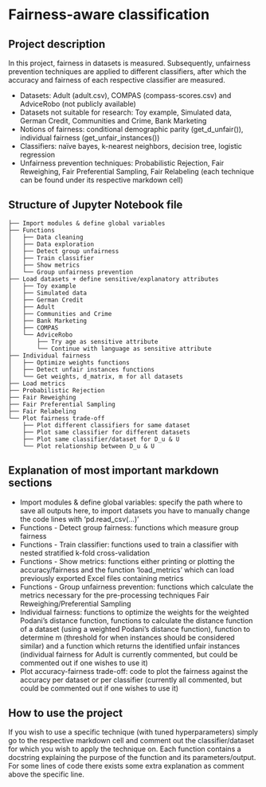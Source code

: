 # Fairness-aware classification

## Project description
In this project, fairness in datasets is measured. Subsequently, unfairness prevention techniques are applied to different classifiers, after which the accuracy and fairness of each respective classifier are measured.
- Datasets: Adult (adult.csv), COMPAS (compass-scores.csv) and AdviceRobo (not publicly available)
- Datasets not suitable for research: Toy example, Simulated data, German Credit, Communities and Crime, Bank Marketing
- Notions of fairness: conditional demographic parity (get_d_unfair()), individual fairness (get_unfair_instances())
- Classifiers: naïve bayes, k-nearest neighbors, decision tree, logistic regression
- Unfairness prevention techniques: Probabilistic Rejection, Fair Reweighing, Fair Preferential Sampling, Fair Relabeling (each technique can be found under its respective markdown cell)

## Structure of Jupyter Notebook file
```
├── Import modules & define global variables
├── Functions
│   ├── Data cleaning
│   ├── Data exploration
│   ├── Detect group unfairness
│   ├── Train classifier
│   ├── Show metrics
│   └── Group unfairness prevention
├── Load datasets + define sensitive/explanatory attributes
│   ├── Toy example
│   ├── Simulated data
│   ├── German Credit
│   ├── Adult
│   ├── Communities and Crime
│   ├── Bank Marketing
│   ├── COMPAS
│   └── AdviceRobo
│       ├── Try age as sensitive attribute
│       └── Continue with language as sensitive attribute
├── Individual fairness
│   ├── Optimize weights functions
│   ├── Detect unfair instances functions
│   └── Get weights, d_matrix, m for all datasets
├── Load metrics
├── Probabilistic Rejection
├── Fair Reweighing
├── Fair Preferential Sampling
├── Fair Relabeling
└── Plot fairness trade-off
    ├── Plot different classifiers for same dataset
    ├── Plot same classifier for different datasets    
    ├── Plot same classifier/dataset for D_u & U
    └── Plot relationship between D_u & U

```

## Explanation of most important markdown sections
- Import modules & define global variables: specify the path where to save all outputs here, to import datasets you have to manually change the code lines with ‘pd.read_csv(…)’
- Functions - Detect group fairness: functions which measure group fairness
- Functions - Train classifier: functions used to train a classifier with nested stratified k-fold cross-validation
- Functions - Show metrics: functions either printing or plotting the accuracy/fairness and the function ‘load_metrics’ which can load previously exported Excel files containing metrics
- Functions - Group unfairness prevention: functions which calculate the metrics necessary for the pre-processing techniques Fair Reweighing/Preferential Sampling
- Individual fairness: functions to optimize the weights for the weighted Podani’s distance function, functions to calculate the distance function of a dataset (using a weighted Podani’s distance function), function to determine m (threshold for when instances should be considered similar) and a function which returns the identified unfair instances (individual fairness for Adult is currently commented, but could be commented out if one wishes to use it)
- Plot accuracy-fairness trade-off: code to plot the fairness against the accuracy per dataset or per classifier (currently all commented, but could be commented out if one wishes to use it)

## How to use the project
If you wish to use a specific technique (with tuned hyperparameters) simply go to the respective markdown cell and comment out the classifier/dataset for which you wish to apply the technique on. Each function contains a docstring explaining the purpose of the function and its parameters/output. For some lines of code there exists some extra explanation as comment above the specific line.
